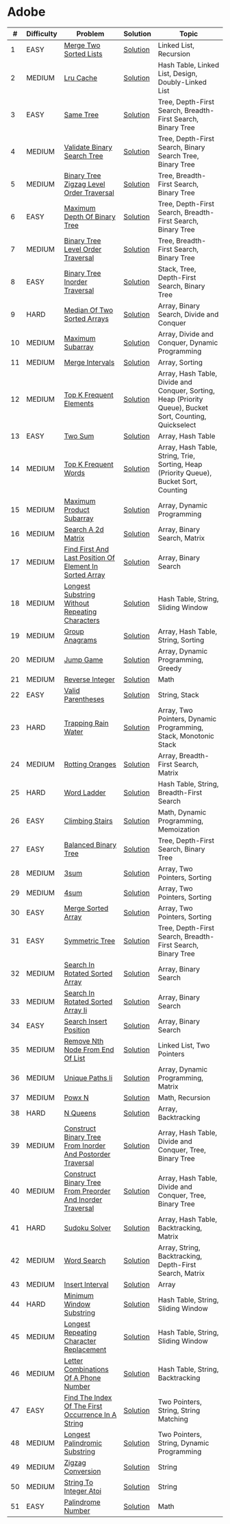 # Adobe

| #  | Difficulty | Problem                                                                                                                                                | Solution                                                                                | Topic                                                                                                     |
|----|------------|--------------------------------------------------------------------------------------------------------------------------------------------------------|-----------------------------------------------------------------------------------------|-----------------------------------------------------------------------------------------------------------|
| 1  | EASY       | [Merge Two Sorted Lists](https://leetcode.com/problems/merge-two-sorted-lists)                                                                         | [Solution](../coding/datastructures/linkedList/LinkedList.java)                         | Linked List, Recursion                                                                                    |
| 2  | MEDIUM     | [Lru Cache](https://leetcode.com/problems/lru-cache)                                                                                                   | [Solution](../coding/datastructures/linkedList/LRUCache.java)                           | Hash Table, Linked List, Design, Doubly-Linked List                                                       |
| 3  | EASY       | [Same Tree](https://leetcode.com/problems/same-tree)                                                                                                   | [Solution](../coding/datastructures/binaryTree/Solutions.java)                          | Tree, Depth-First Search, Breadth-First Search, Binary Tree                                               |
| 4  | MEDIUM     | [Validate Binary Search Tree](https://leetcode.com/problems/validate-binary-search-tree)                                                               | [Solution](../coding/datastructures/binaryTree/Solutions.java)                          | Tree, Depth-First Search, Binary Search Tree, Binary Tree                                                 |
| 5  | MEDIUM     | [Binary Tree Zigzag Level Order Traversal](https://leetcode.com/problems/binary-tree-zigzag-level-order-traversal)                                     | [Solution](../coding/datastructures/binaryTree/Solutions.java)                          | Tree, Breadth-First Search, Binary Tree                                                                   |
| 6  | EASY       | [Maximum Depth Of Binary Tree](https://leetcode.com/problems/maximum-depth-of-binary-tree)                                                             | [Solution](../coding/datastructures/binaryTree/Solutions.java)                          | Tree, Depth-First Search, Breadth-First Search, Binary Tree                                               |
| 7  | MEDIUM     | [Binary Tree Level Order Traversal](https://leetcode.com/problems/binary-tree-level-order-traversal)                                                   | [Solution](../coding/datastructures/binaryTree/Solutions.java)                          | Tree, Breadth-First Search, Binary Tree                                                                   |
| 8  | EASY       | [Binary Tree Inorder Traversal](https://leetcode.com/problems/binary-tree-inorder-traversal)                                                           | [Solution](../coding/datastructures/binaryTree/Solutions.java)                          | Stack, Tree, Depth-First Search, Binary Tree                                                              |
| 9  | HARD       | [Median Of Two Sorted Arrays](https://leetcode.com/problems/median-of-two-sorted-arrays)                                                               | [Solution](../coding/algorithms/SearchingAlgorithms.java)                               | Array, Binary Search, Divide and Conquer                                                                  |
| 10 | MEDIUM     | [Maximum Subarray](https://leetcode.com/problems/maximum-subarray)                                                                                     | [Solution](../coding/datastructures/arrays/SubArrays.java)                              | Array, Divide and Conquer, Dynamic Programming                                                            |
| 11 | MEDIUM     | [Merge Intervals](https://leetcode.com/problems/merge-intervals)                                                                                       | [Solution](../coding/datastructures/arrays/SubArrays.java)                              | Array, Sorting                                                                                            |
| 12 | MEDIUM     | [Top K Frequent Elements](https://leetcode.com/problems/top-k-frequent-elements)                                                                       | [Solution](../coding/datastructures/hashMapAndSet/Solutions.java)                       | Array, Hash Table, Divide and Conquer, Sorting, Heap (Priority Queue), Bucket Sort, Counting, Quickselect |
| 13 | EASY       | [Two Sum](https://leetcode.com/problems/two-sum)                                                                                                       | [Solution](../coding/datastructures/hashMapAndSet/Solutions.java)                       | Array, Hash Table                                                                                         |
| 14 | MEDIUM     | [Top K Frequent Words](https://leetcode.com/problems/top-k-frequent-words)                                                                             | [Solution](../coding/datastructures/hashMapAndSet/Solutions.java)                       | Array, Hash Table, String, Trie, Sorting, Heap (Priority Queue), Bucket Sort, Counting                    |
| 15 | MEDIUM     | [Maximum Product Subarray](https://leetcode.com/problems/maximum-product-subarray)                                                                     | [Solution](../coding/algorithms/DynamicProgramming.java)                                | Array, Dynamic Programming                                                                                |
| 16 | MEDIUM     | [Search A 2d Matrix](https://leetcode.com/problems/search-a-2d-matrix)                                                                                 | [Solution](../coding/algorithms/SearchingAlgorithms.java)                               | Array, Binary Search, Matrix                                                                              |
| 17 | MEDIUM     | [Find First And Last Position Of Element In Sorted Array](https://leetcode.com/problems/find-first-and-last-position-of-element-in-sorted-array)       | [Solution](../coding/algorithms/SearchingAlgorithms.java)                               | Array, Binary Search                                                                                      |
| 18 | MEDIUM     | [Longest Substring Without Repeating Characters](https://leetcode.com/problems/longest-substring-without-repeating-characters)                         | [Solution](../coding/algorithms/SlidingWindow.java)                                     | Hash Table, String, Sliding Window                                                                        |
| 19 | MEDIUM     | [Group Anagrams](https://leetcode.com/problems/group-anagrams)                                                                                         | [Solution](../coding/algorithms/SortingAlgorithms.java)                                 | Array, Hash Table, String, Sorting                                                                        |
| 20 | MEDIUM     | [Jump Game](https://leetcode.com/problems/jump-game)                                                                                                   | [Solution](../coding/algorithms/GreedyAlgorithms.java)                                  | Array, Dynamic Programming, Greedy                                                                        |
| 21 | MEDIUM     | [Reverse Integer](https://leetcode.com/problems/reverse-integer)                                                                                       | [Solution](../coding/miscellaneous/ReverseInteger.java)                                 | Math                                                                                                      |
| 22 | EASY       | [Valid Parentheses](https://leetcode.com/problems/valid-parentheses)                                                                                   | [Solution](../coding/datastructures/stackAndQueue/Solution.java)                        | String, Stack                                                                                             |
| 23 | HARD       | [Trapping Rain Water](https://leetcode.com/problems/trapping-rain-water)                                                                               | [Solution](../coding/datastructures/stackAndQueue/MinStack.java)                        | Array, Two Pointers, Dynamic Programming, Stack, Monotonic Stack                                          |
| 24 | MEDIUM     | [Rotting Oranges](https://leetcode.com/problems/rotting-oranges)                                                                                       | [Solution](../coding/datastructures/graph/BFSSolution.java)                             | Array, Breadth-First Search, Matrix                                                                       |
| 25 | HARD       | [Word Ladder](https://leetcode.com/problems/word-ladder)                                                                                               | [Solution](../coding/datastructures/graph/WordLadder.java)                              | Hash Table, String, Breadth-First Search                                                                  |
| 26 | EASY       | [Climbing Stairs](https://leetcode.com/problems/climbing-stairs)                                                                                       | [Solution](../coding/algorithms/DynamicProgramming.java)                                | Math, Dynamic Programming, Memoization                                                                    |
| 27 | EASY       | [Balanced Binary Tree](https://leetcode.com/problems/balanced-binary-tree)                                                                             | [Solution](../coding/datastructures/binaryTree/Solutions.java)                          | Tree, Depth-First Search, Binary Tree                                                                     |
| 28 | MEDIUM     | [3sum](https://leetcode.com/problems/3sum)                                                                                                             | [Solution](../coding/algorithms/TwoPointerSum.java)                                     | Array, Two Pointers, Sorting                                                                              |
| 29 | MEDIUM     | [4sum](https://leetcode.com/problems/4sum)                                                                                                             | [Solution](../coding/algorithms/TwoPointerSum.java)                                     | Array, Two Pointers, Sorting                                                                              |
| 30 | EASY       | [Merge Sorted Array](https://leetcode.com/problems/merge-sorted-array)                                                                                 | [Solution](../coding/algorithms/TwoPointer.java)                                        | Array, Two Pointers, Sorting                                                                              |
| 31 | EASY       | [Symmetric Tree](https://leetcode.com/problems/symmetric-tree)                                                                                         | [Solution](../coding/datastructures/binaryTree/Solutions.java)                          | Tree, Depth-First Search, Breadth-First Search, Binary Tree                                               |
| 32 | MEDIUM     | [Search In Rotated Sorted Array](https://leetcode.com/problems/search-in-rotated-sorted-array)                                                         | [Solution](../coding/algorithms/SearchingAlgorithms.java)                               | Array, Binary Search                                                                                      |
| 33 | MEDIUM     | [Search In Rotated Sorted Array Ii](https://leetcode.com/problems/search-in-rotated-sorted-array-ii)                                                   | [Solution](../coding/algorithms/SearchingAlgorithms.java)                               | Array, Binary Search                                                                                      |
| 34 | EASY       | [Search Insert Position](https://leetcode.com/problems/search-insert-position)                                                                         | [Solution](../coding/algorithms/SearchingAlgorithms.java)                               | Array, Binary Search                                                                                      |
| 35 | MEDIUM     | [Remove Nth Node From End Of List](https://leetcode.com/problems/remove-nth-node-from-end-of-list)                                                     | [Solution](../coding/datastructures/linkedList/OperationsOnLL.java)                     | Linked List, Two Pointers                                                                                 |
| 36 | MEDIUM     | [Unique Paths Ii](https://leetcode.com/problems/unique-paths-ii)                                                                                       | [Solution](../coding/algorithms/DynamicProgramming2DTabulation.java)                    | Array, Dynamic Programming, Matrix                                                                        |
| 37 | MEDIUM     | [Powx N](https://leetcode.com/problems/powx-n)                                                                                                         | [Solution](../coding/algorithms/recursionAndBacktracking/MyPow.java)                    | Math, Recursion                                                                                           |
| 38 | HARD       | [N Queens](https://leetcode.com/problems/n-queens)                                                                                                     | [Solution](../coding/algorithms/recursionAndBacktracking/NQueens.java)                  | Array, Backtracking                                                                                       |
| 39 | MEDIUM     | [Construct Binary Tree From Inorder And Postorder Traversal](https://leetcode.com/problems/construct-binary-tree-from-inorder-and-postorder-traversal) | [Solution](../coding/datastructures/binaryTree/ConstructTree.java)                      | Array, Hash Table, Divide and Conquer, Tree, Binary Tree                                                  |
| 40 | MEDIUM     | [Construct Binary Tree From Preorder And Inorder Traversal](https://leetcode.com/problems/construct-binary-tree-from-preorder-and-inorder-traversal)   | [Solution](../coding/datastructures/binaryTree/ConstructTree.java)                      | Array, Hash Table, Divide and Conquer, Tree, Binary Tree                                                  |
| 41 | HARD       | [Sudoku Solver](https://leetcode.com/problems/sudoku-solver)                                                                                           | [Solution](../coding/algorithms/recursionAndBacktracking/SudokuSolver.java)             | Array, Hash Table, Backtracking, Matrix                                                                   |
| 42 | MEDIUM     | [Word Search](https://leetcode.com/problems/word-search)                                                                                               | [Solution](../coding/algorithms/recursionAndBacktracking/WordSearch.java)               | Array, String, Backtracking, Depth-First Search, Matrix                                                   |
| 43 | MEDIUM     | [Insert Interval](https://leetcode.com/problems/insert-interval)                                                                                       | [Solution](../coding/algorithms/greedy/InsertInterval.java)                             | Array                                                                                                     |
| 44 | HARD       | [Minimum Window Substring](https://leetcode.com/problems/minimum-window-substring)                                                                     | [Solution](../coding/algorithms/twoPointerAndSlidingWindow/MinimumWindowSubstring.java) | Hash Table, String, Sliding Window                                                                        |
| 45 | MEDIUM | [Longest Repeating Character Replacement](https://leetcode.com/problems/longest-repeating-character-replacement) | [Solution](../coding/algorithms/twoPointerAndSlidingWindow/RepeatingChars.java) | Hash Table, String, Sliding Window |
| 46 | MEDIUM | [Letter Combinations Of A Phone Number](https://leetcode.com/problems/letter-combinations-of-a-phone-number) | [Solution](../coding/algorithms/recursionAndBacktracking/LetterCombination.java) | Hash Table, String, Backtracking |
| 47 | EASY | [Find The Index Of The First Occurrence In A String](https://leetcode.com/problems/find-the-index-of-the-first-occurrence-in-a-string) | [Solution](../coding/algorithms/string/KMPSearch.java) | Two Pointers, String, String Matching |
| 48 | MEDIUM | [Longest Palindromic Substring](https://leetcode.com/problems/longest-palindromic-substring) | [Solution](../coding/algorithms/twoPointerAndSlidingWindow/LongestPalindromic.java) | Two Pointers, String, Dynamic Programming |
| 49 | MEDIUM | [Zigzag Conversion](https://leetcode.com/problems/zigzag-conversion) | [Solution](../coding/datastructures/string/ZigZagConversion.java) | String |
| 50 | MEDIUM | [String To Integer Atoi](https://leetcode.com/problems/string-to-integer-atoi) | [Solution](../coding/datastructures/string/StringToInteger.java) | String |
| 51 | EASY | [Palindrome Number](https://leetcode.com/problems/palindrome-number) | [Solution](../coding/algorithms/miscellaneous/PalindromeNumber.java) | Math |
